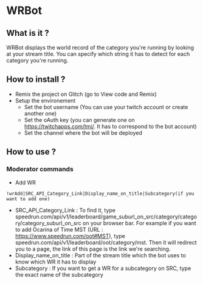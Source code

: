 # WRBot
## What is it ?
WRBot displays the world record of the category you're running by looking at your stream title. You can specify which string it has to detect for each category you're running.
## How to install ?
- Remix the project on Glitch (go to View code and Remix)
- Setup the environement
  * Set the bot username (You can use your twitch account or create another one)
  * Set the oAuth key (you can generate one on https://twitchapps.com/tmi/. It has to correspond to the bot account)
  * Set the channel where the bot will be deployed
## How to use ?
### Moderator commands
- Add WR 
```
!wrAdd|SRC_API_Category_Link|Display_name_on_title|Subcategory(if you want to add one)
```

  * SRC_API_Category_Link : To find it, type speedrun.com/api/v1/leaderboard/game_suburl_on_src/category/category/category_suburl_on_src on your browser bar. For example if you want to add Ocarina of Time MST (URL : https://www.speedrun.com/oot#MST), type speedrun.com/api/v1/leaderboard/oot/category/mst. Then it will redirect you to a page, the link of this page is the link we're searching.
  * Display_name_on_title : Part of the stream title which the bot uses to know which WR it has to display
  * Subcategory : If you want to get a WR for a subcategory on SRC, type the exact name of the subcategory
